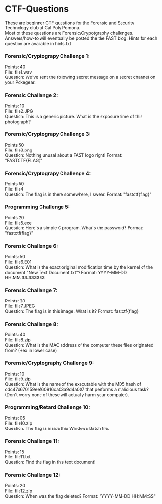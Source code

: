# CTF-Questions
These are beginner CTF questions for the Forensic and Security Technology club at Cal Poly Pomona.<br/>
Most of these questions are Forensic/Crypotgraphy challenges.<br/>
Answers/how-to will eventually be posted the the FAST blog. Hints for each question are available in hints.txt

### Forensic/Cryptograpy Challenge 1:
Points: 40 <br/>
File: file1.wav <br/>
Question: We've sent the following secret message on a secret channel on your Pokegear.

### Forensic Challenge 2:
Points: 10 <br/>
File: file2.JPG <br/>
Question: This is a generic picture. What is the exposure time of this photograph?

### Forensic/Cryptograpy Challenge 3:
Points 50 <br/>
File: file3.png <br/>
Question: Nothing unusal about a FAST logo right! Format: "FASTCTF{FLAG}"

### Forensic/Cryptograpy Challenge 4:
Points 50 <br/>
File: file4 <br/>
Question: The flag is in there somewhere, I swear. Format: "fastctf{flag}"

### Programming Challenge 5:
Points 20 <br/>
File: file5.exe <br/>
Question: Here's a simple C program. What's the password? Format: "fastctf{flag}"

### Forensic Challenge 6:
Points: 50 <br/>
File: file6.E01 <br/>
Question: What is the exact original modification time by the kernel of the document "New Text Document.txt"? Format: YYYY-MM-DD HH:MM:SS.SSSSSS

### Forensic Challenge 7:
Points: 20 <br/>
File: file7.JPEG <br/>
Question: The flag is in this image. What is it? Format: fastctf{flag}

### Forensic Challenge 8:
Points: 40 <br/>
File: file8.zip <br/>
Question: What is the MAC address of the computer these files originated from? (Hex in lower case)

### Forensic/Cryptography Challenge 9:
Points: 10 <br/>
File: file9.zip <br/>
Question: What is the name of the executable with the MD5 hash of cdc47d670159eef60916ca03a9d4a007 that performs a malicious task? (Don't worry none of these will actually harm your computer).

### Programming/Retard Challenge 10:
Points: 05 <br/>
File: file10.zip <br/>
Question: The flag is inside this Windows Batch file.

### Forensic Challenge 11:
Points: 15 <br/>
File: file11.txt <br/>
Question: Find the flag in this text document!

### Forensic Challenge 12:
Points: 20 <br/>
File: file12.zip <br/>
Question: When was the flag deleted? Format: "YYYY-MM-DD HH:MM:SS"
